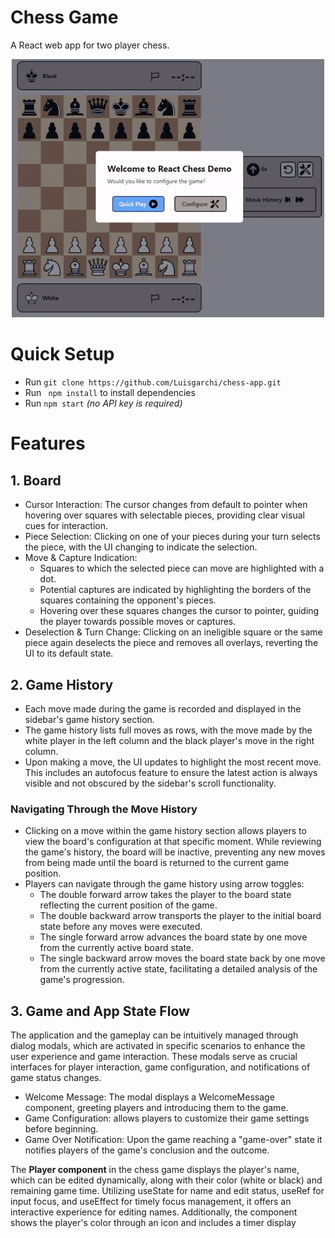 # Chess Game

A React web app for two player chess.
<p align = "center">
    <img src="./public/React-App-Chess.gif" width = "500" ></video>
</p>

# Quick Setup
- Run ``` git clone https://github.com/Luisgarchi/chess-app.git ```
- Run ``` npm install``` to install dependencies
- Run ```npm start```
*(no API key is required)*

# Features

## 1. Board
- Cursor Interaction: The cursor changes from default to pointer when hovering over squares with selectable pieces, providing clear visual cues for interaction.
- Piece Selection: Clicking on one of your pieces during your turn selects the piece, with the UI changing to indicate the selection.
- Move & Capture Indication:
    - Squares to which the selected piece can move are highlighted with a dot.
    - Potential captures are indicated by highlighting the borders of the squares containing the opponent's pieces.
    - Hovering over these squares changes the cursor to pointer, guiding the player towards possible moves or captures.
- Deselection & Turn Change: Clicking on an ineligible square or the same piece again deselects the piece and removes all overlays, reverting the UI to its default state.

## 2. Game History
- Each move made during the game is recorded and displayed in the sidebar's game history section.
- The game history lists full moves as rows, with the move made by the white player in the left column and the black player's move in the right column.
- Upon making a move, the UI updates to highlight the most recent move. This includes an autofocus feature to ensure the latest action is always visible and not obscured by the sidebar's scroll functionality.

### Navigating Through the Move History

- Clicking on a move within the game history section allows players to view the board's configuration at that specific moment. While reviewing the game's history, the board will be inactive, preventing any new moves from being made until the board is returned to the current game position.
- Players can navigate through the game history using arrow toggles:
    - The double forward arrow takes the player to the board state reflecting the current position of the game.
    - The double backward arrow transports the player to the initial board state before any moves were executed.
    - The single forward arrow advances the board state by one move from the currently active board state.
    - The single backward arrow moves the board state back by one move from the currently active state, facilitating a detailed analysis of the game's progression.


## 3. Game and App State Flow

The application and the gameplay can be intuitively managed through dialog modals, which are activated in specific scenarios to enhance the user experience and game interaction. These modals serve as crucial interfaces for player interaction, game configuration, and notifications of game status changes.

- Welcome Message: The modal displays a WelcomeMessage component, greeting players and introducing them to the game.
- Game Configuration: allows players to customize their game settings before beginning.
- Game Over Notification: Upon the game reaching a "game-over" state it notifies players of the game's conclusion and the outcome.




The **Player component** in the chess game displays the player's name, which can be edited dynamically, along with their color (white or black) and remaining game time. Utilizing useState for name and edit status, useRef for input focus, and useEffect for timely focus management, it offers an interactive experience for editing names. Additionally, the component shows the player's color through an icon and includes a timer display